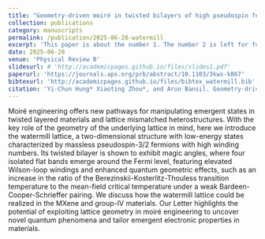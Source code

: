 ```yaml
---
title: "Geometry-driven moiré in twisted bilayers of high pseudospin fermions"
collection: publications
category: manuscripts
permalink: /publication/2025-06-28-watermill
excerpt: 'This paper is about the number 1. The number 2 is left for future work.'
date: 2025-06-28
venue: 'Physical Review B'
slidesurl: # 'http://academicpages.github.io/files/slides1.pdf'
paperurl: 'https://journals.aps.org/prb/abstract/10.1103/3kws-k867'
bibtexurl: 'http://academicpages.github.io/files/bibtex_watermill.bib'
citation: 'Yi-Chun Hung* Xiaoting Zhou*, and Arun Bansil. Geometry-driven moiré in twisted bilayers of high pseudospin fermions _Phys. Rev. B 112_, L041403 (2025)'
---
```

Moiré engineering offers new pathways for manipulating emergent states in twisted layered materials and lattice mismatched heterostructures. With the key role of the geometry of the underlying lattice in mind, here we introduce the watermill lattice, a two-dimensional structure with low-energy states characterized by massless pseudospin-3/2 fermions with high winding numbers. Its twisted bilayer is shown to exhibit magic angles, where four isolated flat bands emerge around the Fermi level, featuring elevated Wilson-loop windings and enhanced quantum geometric effects, such as an increase in the ratio of the Berezinskii-Kosterlitz-Thouless transition temperature to the mean-field critical temperature under a weak Bardeen-Cooper-Schrieffer pairing. We discuss how the watermill lattice could be realized in the MXene and group-IV materials. Our Letter highlights the potential of exploiting lattice geometry in moiré engineering to uncover novel quantum phenomena and tailor emergent electronic properties in materials.
